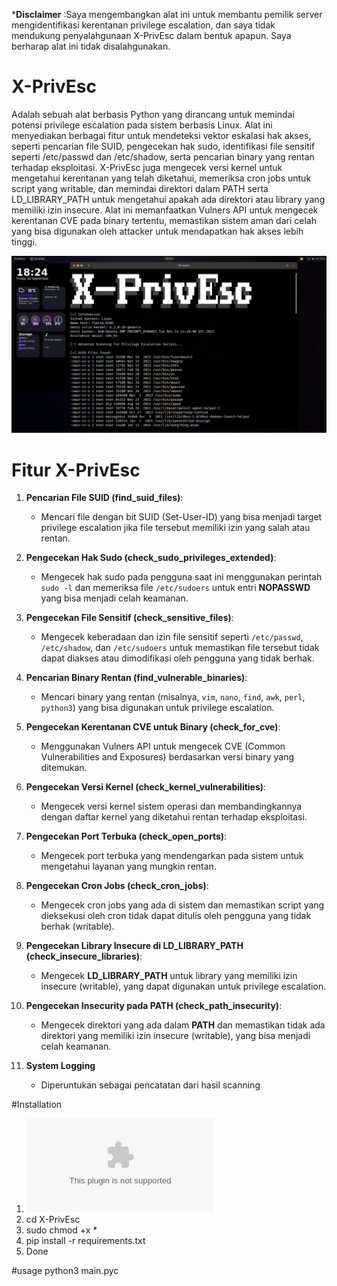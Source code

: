 ***Disclaimer** :Saya mengembangkan alat ini untuk membantu pemilik server mengidentifikasi kerentanan privilege escalation, dan saya tidak mendukung penyalahgunaan X-PrivEsc dalam bentuk apapun. Saya berharap alat ini tidak disalahgunakan.

# X-PrivEsc
Adalah sebuah alat berbasis Python yang dirancang untuk memindai potensi privilege escalation pada sistem berbasis Linux. Alat ini menyediakan berbagai fitur untuk mendeteksi vektor eskalasi hak akses, seperti pencarian file SUID, pengecekan hak sudo, identifikasi file sensitif seperti /etc/passwd dan /etc/shadow, serta pencarian binary yang rentan terhadap eksploitasi. X-PrivEsc juga mengecek versi kernel untuk mengetahui kerentanan yang telah diketahui, memeriksa cron jobs untuk script yang writable, dan memindai direktori dalam PATH serta LD_LIBRARY_PATH untuk mengetahui apakah ada direktori atau library yang memiliki izin insecure. Alat ini memanfaatkan Vulners API untuk mengecek kerentanan CVE pada binary tertentu, memastikan sistem aman dari celah yang bisa digunakan oleh attacker untuk mendapatkan hak akses lebih tinggi.

![X-PrivEsc Logo](img/Screenshot%20from%202024-09-20%2018-24-22.png)

# Fitur X-PrivEsc

1. **Pencarian File SUID (find_suid_files)**:
   - Mencari file dengan bit SUID (Set-User-ID) yang bisa menjadi target privilege escalation jika file tersebut memiliki izin yang salah atau rentan.

2. **Pengecekan Hak Sudo (check_sudo_privileges_extended)**:
   - Mengecek hak sudo pada pengguna saat ini menggunakan perintah `sudo -l` dan memeriksa file `/etc/sudoers` untuk entri **NOPASSWD** yang bisa menjadi celah keamanan.

3. **Pengecekan File Sensitif (check_sensitive_files)**:
   - Mengecek keberadaan dan izin file sensitif seperti `/etc/passwd`, `/etc/shadow`, dan `/etc/sudoers` untuk memastikan file tersebut tidak dapat diakses atau dimodifikasi oleh pengguna yang tidak berhak.

4. **Pencarian Binary Rentan (find_vulnerable_binaries)**:
   - Mencari binary yang rentan (misalnya, `vim`, `nano`, `find`, `awk`, `perl`, `python3`) yang bisa digunakan untuk privilege escalation.

5. **Pengecekan Kerentanan CVE untuk Binary (check_for_cve)**:
   - Menggunakan Vulners API untuk mengecek CVE (Common Vulnerabilities and Exposures) berdasarkan versi binary yang ditemukan.

6. **Pengecekan Versi Kernel (check_kernel_vulnerabilities)**:
   - Mengecek versi kernel sistem operasi dan membandingkannya dengan daftar kernel yang diketahui rentan terhadap eksploitasi.

7. **Pengecekan Port Terbuka (check_open_ports)**:
   - Mengecek port terbuka yang mendengarkan pada sistem untuk mengetahui layanan yang mungkin rentan.

8. **Pengecekan Cron Jobs (check_cron_jobs)**:
   - Mengecek cron jobs yang ada di sistem dan memastikan script yang dieksekusi oleh cron tidak dapat ditulis oleh pengguna yang tidak berhak (writable).

9. **Pengecekan Library Insecure di LD_LIBRARY_PATH (check_insecure_libraries)**:
   - Mengecek **LD_LIBRARY_PATH** untuk library yang memiliki izin insecure (writable), yang dapat digunakan untuk privilege escalation.

10. **Pengecekan Insecurity pada PATH (check_path_insecurity)**:
    - Mengecek direktori yang ada dalam **PATH** dan memastikan tidak ada direktori yang memiliki izin insecure (writable), yang bisa menjadi celah keamanan.

11. **System Logging**
    - Diperuntukan sebagai pencatatan dari hasil scanning

#Installation
1. [![Download ZIP](https://github.com/fierza-dev/X-PrivEsc/blob/main/X-PrivEsc.zip)](X-PrivEsc.zip)
2. cd X-PrivEsc
3. sudo chmod +x *
4. pip install -r requirements.txt
5. Done

#usage
python3 main.pyc


